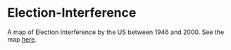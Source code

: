 # Election-Interference
A map of Election Interference by the US between 1946 and 2000.
See the map [here](https://jebowe3.github.io/Atlas/My_Maps/Election-Interference/index.html).
